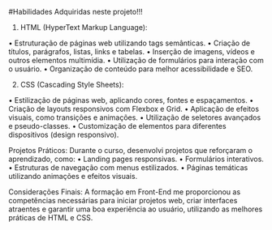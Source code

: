 
#Habilidades Adquiridas neste projeto!!!

1.	HTML (HyperText Markup Language):

•	Estruturação de páginas web utilizando tags semânticas.
•	Criação de títulos, parágrafos, listas, links e tabelas.
•	Inserção de imagens, vídeos e outros elementos multimídia.
•	Utilização de formulários para interação com o usuário.
•	Organização de conteúdo para melhor acessibilidade e SEO.

2.	CSS (Cascading Style Sheets):

•	Estilização de páginas web, aplicando cores, fontes e espaçamentos.
•	Criação de layouts responsivos com Flexbox e Grid.
•	Aplicação de efeitos visuais, como transições e animações.
•	Utilização de seletores avançados e pseudo-classes.
•	Customização de elementos para diferentes dispositivos (design responsivo).

Projetos Práticos:
Durante o curso, desenvolvi projetos que reforçaram o aprendizado, como:
•	Landing pages responsivas.
•	Formulários interativos.
•	Estruturas de navegação com menus estilizados.
•	Páginas temáticas utilizando animações e efeitos visuais.

Considerações Finais:
A formação em Front-End me proporcionou as competências necessárias para iniciar projetos web, criar interfaces atraentes e garantir uma boa experiência ao usuário, utilizando as melhores práticas de HTML e CSS.


